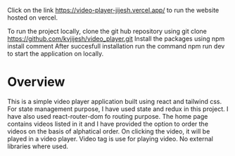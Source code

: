 Click on the link https://video-player-jijesh.vercel.app/  to run the website hosted on vercel.

To run the project locally, clone the git hub repository using git clone https://github.com/kvjijesh/video_player.git
Install the packages using npm install comment
After succesfull installation run the command npm run dev to start the application on locally.
# Overview
This is a simple video player application built using react and tailwind css. For state management purpose, I have used state and redux in this project. I have also used react-router-dom fo routing purpose.
The home page contains videos listed in it and I have provided the option to order the videos on the basis of alphatical order. On clicking the video, it will be played in a video player. Video tag is use for playing video. No external libraries where used.
